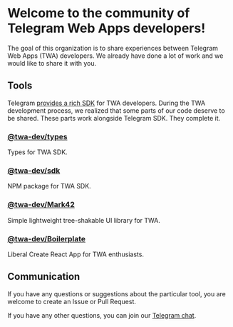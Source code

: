 # Welcome to the community of Telegram Web Apps developers!
The goal of this organization is to share experiences between Telegram Web Apps (TWA) developers. We already have done a lot of work
and we would like to share it with you.

## Tools
Telegram [provides a rich SDK](https://core.telegram.org/bots/webapps) for TWA developers.
During the TWA development process, we realized that some parts of our code deserve to be shared.
These parts work alongside Telegram SDK. They complete it.

### [@twa-dev/types](https://github.com/twa-dev/types)
Types for TWA SDK.

### [@twa-dev/sdk](https://github.com/twa-dev/sdk)
NPM package for TWA SDK.

### [@twa-dev/Mark42](https://github.com/twa-dev/Mark42)
Simple lightweight tree-shakable UI library for TWA.

### [@twa-dev/Boilerplate](https://github.com/twa-dev/Boilerplate)
Liberal Create React App for TWA enthusiasts.

## Communication
If you have any questions or suggestions about the particular tool, you are welcome to create an Issue or Pull
Request.

If you have any other questions, you can join our [Telegram chat](https://t.me/+1mQMqTopB1FkNjIy).
